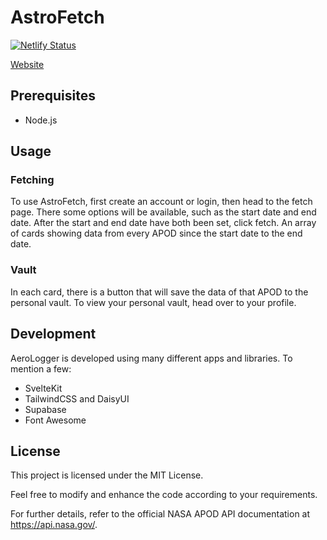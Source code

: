 # AstroFetch

[![Netlify Status](https://api.netlify.com/api/v1/badges/ce545931-4efe-4c95-a900-2b303df74dc6/deploy-status)](https://app.netlify.com/sites/astrofetch/deploys)

[Website](https://astrofetch.netlify.app/)

## Prerequisites

- Node.js

## Usage

### Fetching

To use AstroFetch, first create an account or login, then head to the fetch page. There some options will be available, such as the start date and end date. After the start and end date have both been set, click fetch. An array of cards showing data from every APOD since the start date to the end date.

### Vault

In each card, there is a button that will save the data of that APOD to the personal vault. To view your personal vault, head over to your profile.

## Development

AeroLogger is developed using many different apps and libraries. To mention a few:

- SvelteKit
- TailwindCSS and DaisyUI
- Supabase
- Font Awesome

## License

This project is licensed under the MIT License.

Feel free to modify and enhance the code according to your requirements.

For further details, refer to the official NASA APOD API documentation at https://api.nasa.gov/.
